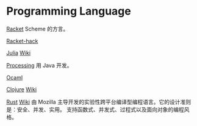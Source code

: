 Programming Language
====================

[Racket](https://github.com/plt/racket)
Scheme 的方言。

[Racket-hack](https://github.com/Ju2ender/racket-hack)

[Julia](https://github.com/JuliaLang/julia)
[Wiki](http://zh.wikipedia.org/wiki/Julia_(%E7%BC%96%E7%A8%8B%E8%AF%AD%E8%A8%80))

[Processing](https://github.com/Ju2ender/processing)
用 Java 开发。

[Ocaml](https://github.com/ocaml/ocaml)

[Clojure](https://github.com/Ju2ender/clojure)
[Wiki](http://zh.wikipedia.org/wiki/Clojure)

[Rust](https://github.com/Ju2ender/rust)
[Wiki](http://zh.wikipedia.org/wiki/Rust)
由 Mozilla 主导开发的实验性跨平台编译型编程语言。它的设计准则是：安全、并发、实用。
支持函数式、并发式、过程式以及面向对象的编程风格。

